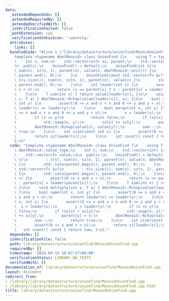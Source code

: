 ```yaml
---
data:
  _extendedDependsOn: []
  _extendedRequiredBy: []
  _extendedVerifiedWith: []
  _isVerificationFailed: false
  _pathExtension: cpp
  _verificationStatusIcon: ':warning:'
  attributes:
    links: []
  bundledCode: "#line 1 \"library/datastructure/unionfind/MonoidUnionFind.cpp\"\n\
    template <typename AbelMonoid> class UnionFind {\n    using T = typename AbelMonoid::value_type;\n\
    \    int n, num;\n    std::vector<int> sz, parent;\n    std::vector<T> value;\n\
    \n  public:\n    UnionFind() = default;\n    UnionFind(int n)\n        : n(n),\
    \ num(n), sz(n, 1), parent(n), value(n, AbelMonoid::unit()) {\n        std::iota(parent.begin(),\
    \ parent.end(), 0);\n    }\n    UnionFind(const std::vector<T> &v)\n        :\
    \ n(v.size()), num(n), sz(n, 1), parent(n), value(v) {\n        std::iota(parent.begin(),\
    \ parent.end(), 0);\n    }\n\n    int leader(int x) {\n        assert(0 <= x and\
    \ x < n);\n        return (x == parent[x] ? x : parent[x] = leader(parent[x]));\n\
    \    }\n\n    T sum(int x) { return value[leader(x)]; }\n\n    void multiply(int\
    \ x, T a) { AbelMonoid::Rchop(value[leader(x)], a); }\n\n    bool same(int x,\
    \ int y) {\n        assert(0 <= x and x < n and 0 <= y and y < n);\n        return\
    \ leader(x) == leader(y);\n    }\n\n    bool merge(int x, int y) {\n        assert(0\
    \ <= x and x < n and 0 <= y and y < n);\n        x = leader(x);\n        y = leader(y);\n\
    \        if (x == y)\n            return false;\n        if (sz[x] < sz[y])\n\
    \            std::swap(x, y);\n        sz[x] += sz[y];\n        parent[y] = x;\n\
    \        AbelMonoid::Rchop(value[x], value[y]);\n        num--;\n        return\
    \ true;\n    }\n\n    int size(const int x) {\n        assert(0 <= x and x < n);\n\
    \        return sz[leader(x)];\n    }\n\n    int count() const { return num; }\n\
    };\n"
  code: "template <typename AbelMonoid> class UnionFind {\n    using T = typename\
    \ AbelMonoid::value_type;\n    int n, num;\n    std::vector<int> sz, parent;\n\
    \    std::vector<T> value;\n\n  public:\n    UnionFind() = default;\n    UnionFind(int\
    \ n)\n        : n(n), num(n), sz(n, 1), parent(n), value(n, AbelMonoid::unit())\
    \ {\n        std::iota(parent.begin(), parent.end(), 0);\n    }\n    UnionFind(const\
    \ std::vector<T> &v)\n        : n(v.size()), num(n), sz(n, 1), parent(n), value(v)\
    \ {\n        std::iota(parent.begin(), parent.end(), 0);\n    }\n\n    int leader(int\
    \ x) {\n        assert(0 <= x and x < n);\n        return (x == parent[x] ? x\
    \ : parent[x] = leader(parent[x]));\n    }\n\n    T sum(int x) { return value[leader(x)];\
    \ }\n\n    void multiply(int x, T a) { AbelMonoid::Rchop(value[leader(x)], a);\
    \ }\n\n    bool same(int x, int y) {\n        assert(0 <= x and x < n and 0 <=\
    \ y and y < n);\n        return leader(x) == leader(y);\n    }\n\n    bool merge(int\
    \ x, int y) {\n        assert(0 <= x and x < n and 0 <= y and y < n);\n      \
    \  x = leader(x);\n        y = leader(y);\n        if (x == y)\n            return\
    \ false;\n        if (sz[x] < sz[y])\n            std::swap(x, y);\n        sz[x]\
    \ += sz[y];\n        parent[y] = x;\n        AbelMonoid::Rchop(value[x], value[y]);\n\
    \        num--;\n        return true;\n    }\n\n    int size(const int x) {\n\
    \        assert(0 <= x and x < n);\n        return sz[leader(x)];\n    }\n\n \
    \   int count() const { return num; }\n};"
  dependsOn: []
  isVerificationFile: false
  path: library/datastructure/unionfind/MonoidUnionFind.cpp
  requiredBy: []
  timestamp: '2024-04-15 10:07:57+09:00'
  verificationStatus: LIBRARY_NO_TESTS
  verifiedWith: []
documentation_of: library/datastructure/unionfind/MonoidUnionFind.cpp
layout: document
redirect_from:
- /library/library/datastructure/unionfind/MonoidUnionFind.cpp
- /library/library/datastructure/unionfind/MonoidUnionFind.cpp.html
title: library/datastructure/unionfind/MonoidUnionFind.cpp
---
```

